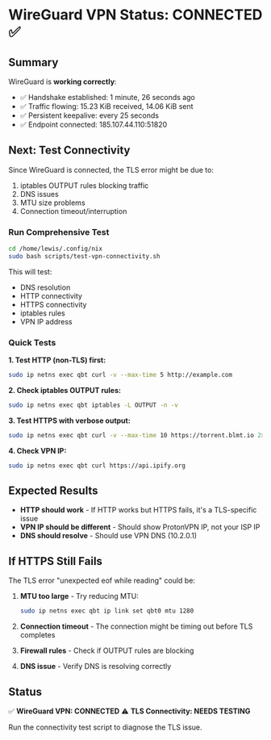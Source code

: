 # WireGuard VPN Status: CONNECTED ✅

## Summary

WireGuard is **working correctly**:

- ✅ Handshake established: 1 minute, 26 seconds ago
- ✅ Traffic flowing: 15.23 KiB received, 14.06 KiB sent
- ✅ Persistent keepalive: every 25 seconds
- ✅ Endpoint connected: 185.107.44.110:51820

## Next: Test Connectivity

Since WireGuard is connected, the TLS error might be due to:

1. iptables OUTPUT rules blocking traffic
2. DNS issues
3. MTU size problems
4. Connection timeout/interruption

### Run Comprehensive Test

```bash
cd /home/lewis/.config/nix
sudo bash scripts/test-vpn-connectivity.sh
```

This will test:

- DNS resolution
- HTTP connectivity
- HTTPS connectivity
- iptables rules
- VPN IP address

### Quick Tests

**1. Test HTTP (non-TLS) first:**

```bash
sudo ip netns exec qbt curl -v --max-time 5 http://example.com
```

**2. Check iptables OUTPUT rules:**

```bash
sudo ip netns exec qbt iptables -L OUTPUT -n -v
```

**3. Test HTTPS with verbose output:**

```bash
sudo ip netns exec qbt curl -v --max-time 10 https://torrent.blmt.io 2>&1 | head -40
```

**4. Check VPN IP:**

```bash
sudo ip netns exec qbt curl https://api.ipify.org
```

## Expected Results

- **HTTP should work** - If HTTP works but HTTPS fails, it's a TLS-specific issue
- **VPN IP should be different** - Should show ProtonVPN IP, not your ISP IP
- **DNS should resolve** - Should use VPN DNS (10.2.0.1)

## If HTTPS Still Fails

The TLS error "unexpected eof while reading" could be:

1. **MTU too large** - Try reducing MTU:

   ```bash
   sudo ip netns exec qbt ip link set qbt0 mtu 1280
   ```

2. **Connection timeout** - The connection might be timing out before TLS completes

3. **Firewall rules** - Check if OUTPUT rules are blocking

4. **DNS issue** - Verify DNS is resolving correctly

## Status

✅ **WireGuard VPN: CONNECTED**
⚠️ **TLS Connectivity: NEEDS TESTING**

Run the connectivity test script to diagnose the TLS issue.
